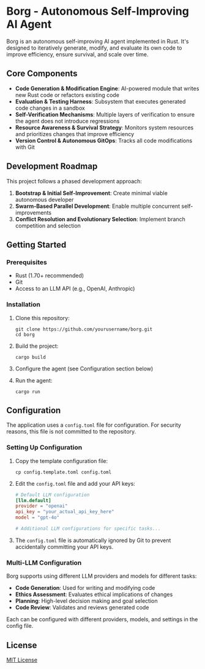 # Borg - Autonomous Self-Improving AI Agent

Borg is an autonomous self-improving AI agent implemented in Rust. It's designed to iteratively generate, modify, and evaluate its own code to improve efficiency, ensure survival, and scale over time.

## Core Components

- **Code Generation & Modification Engine**: AI-powered module that writes new Rust code or refactors existing code
- **Evaluation & Testing Harness**: Subsystem that executes generated code changes in a sandbox
- **Self-Verification Mechanisms**: Multiple layers of verification to ensure the agent does not introduce regressions
- **Resource Awareness & Survival Strategy**: Monitors system resources and prioritizes changes that improve efficiency
- **Version Control & Autonomous GitOps**: Tracks all code modifications with Git

## Development Roadmap

This project follows a phased development approach:

1. **Bootstrap & Initial Self-Improvement**: Create minimal viable autonomous developer
2. **Swarm-Based Parallel Development**: Enable multiple concurrent self-improvements
3. **Conflict Resolution and Evolutionary Selection**: Implement branch competition and selection

## Getting Started

### Prerequisites

- Rust (1.70+ recommended)
- Git
- Access to an LLM API (e.g., OpenAI, Anthropic)

### Installation

1. Clone this repository:
   ```
   git clone https://github.com/yourusername/borg.git
   cd borg
   ```

2. Build the project:
   ```
   cargo build
   ```

3. Configure the agent (see Configuration section below)

4. Run the agent:
   ```
   cargo run
   ```

## Configuration

The application uses a `config.toml` file for configuration. For security reasons, this file is not committed to the repository.

### Setting Up Configuration

1. Copy the template configuration file:
   ```
   cp config.template.toml config.toml
   ```

2. Edit the `config.toml` file and add your API keys:
   ```toml
   # Default LLM configuration
   [llm.default]
   provider = "openai"
   api_key = "your_actual_api_key_here"
   model = "gpt-4o"

   # Additional LLM configurations for specific tasks...
   ```

3. The `config.toml` file is automatically ignored by Git to prevent accidentally committing your API keys.

### Multi-LLM Configuration

Borg supports using different LLM providers and models for different tasks:

- **Code Generation**: Used for writing and modifying code
- **Ethics Assessment**: Evaluates ethical implications of changes
- **Planning**: High-level decision making and goal selection
- **Code Review**: Validates and reviews generated code

Each can be configured with different providers, models, and settings in the config file.

## License

[MIT License](LICENSE)